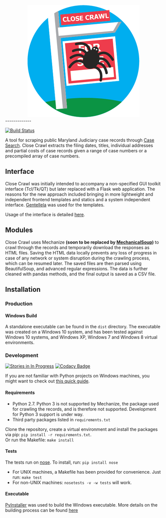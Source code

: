 <div align="center">
  <img src="https://raw.githubusercontent.com/BNIA/Close-Crawl/master/close_crawl/frontend/static/img/logo.png">
</div>
-------------

[![Build Status](https://travis-ci.org/BNIA/Close-Crawl.svg?branch=master)](https://travis-ci.org/BNIA/Close-Crawl)

A tool for scraping public Maryland Judiciary case records through [Case Search](http://www.courts.state.md.us/courts/courtrecords.html). Close Crawl extracts the filing dates, titles, individual addresses and partial costs of case records given a range of case numbers or a precompiled array of case numbers.

## Interface
Close Crawl was initially intended to accompany a non-specified GUI toolkit interface (Tcl/Tk/QT) but later replaced with a Flask web application. The reasons for the new approach included bringing in more lightweight and independent frontend templates and statics and a system independent interface. [Gentellela](https://colorlib.com/polygon/gentelella/index.html) was used for the templates.

Usage of the interface is detailed [here](https://github.com/BNIA/Close-Crawl/blob/master/docs/README.md).

## Modules
Close Crawl uses Mechanize **(soon to be replaced by [MechanicalSoup](https://github.com/hickford/MechanicalSoup))** to crawl through the records and temporarily download the responses as HTML files. Saving the HTML data locally prevents any loss of progress in case of any network or system disruption during the crawling process, which can be resumed later. The saved files are then parsed using BeautifulSoup, and advanced regular expressions. The data is further cleaned with pandas methods, and the final output is saved as a CSV file.


## Installation

### Production

#### Windows Build

A standalone executable can be found in the `dist` directory. The executable was created on a Windows 10 system, and has been tested against Windows 10 systems, and Windows XP, Windows 7 and Windows 8 virtual environments.

### Development

[![Stories in In Progress](https://badge.waffle.io/BNIA/Close-Crawl.png?label=In%20Progress&title=In%20Progress)](http://waffle.io/BNIA/Close-Crawl)
[![Codacy Badge](https://api.codacy.com/project/badge/Grade/7780959c71334679ae1996a8060f1390)](https://www.codacy.com/app/sabbir0ahmed0/Close-Crawl?utm_source=github.com&utm_medium=referral&utm_content=BNIA/Close-Crawl&utm_campaign=badger)

If you are not familiar with Python projects on Windows machines, you might want to check out [this quick guide](https://github.com/BNIA/Close-Crawl/blob/dev-sabbir/docs/windows-dev-setup.md).

#### Requirements

- Python 2.7. Python 3 is not supported by Mechanize, the package used for crawling the records, and is therefore not supported. Development for Python 3 support is under way.
- Third party packages listed in `requirements.txt`

Clone the repository, create a virtual environment and install the packages via pip: `pip install -r requirements.txt`.<br>
Or run the Makefile: `make install`

#### Tests

The tests run on [nose](http://nose.readthedocs.io/en/latest/). To install, run: `pip install nose`
- For UNIX machines, a Makefile has been provided for convenience. Just run: `make test`
- For non-UNIX machines: `nosetests -v -w tests` will work.

#### Executable

[PyInstaller](http://www.pyinstaller.org/) was used to build the Windows executable. More details on the building process can be found [here](https://github.com/BNIA/Close-Crawl/blob/master/dist/README.md)
